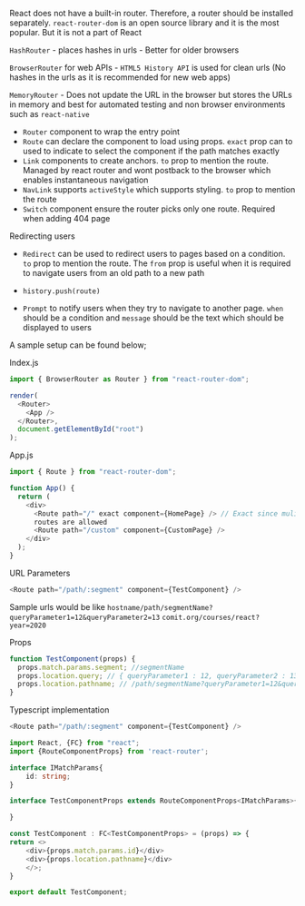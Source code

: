 React does not have a built-in router. Therefore, a router should be installed separately. `react-router-dom` is an open source library and it is the most popular. But it is not a part of React

`HashRouter` - places hashes in urls - Better for older browsers

`BrowserRouter` for web APIs - `HTML5 History API` is used for clean urls (No hashes in the urls as it is recommended for new web apps)

`MemoryRouter` - Does not update the URL in the browser but stores the URLs in memory and best for automated testing and non browser environments such as `react-native`

- `Router` component to wrap the entry point
- `Route` can declare the component to load using props. `exact` prop can to used to indicate to select the component if the path matches exactly
- `Link` components to create anchors. `to` prop to mention the route. Managed by react router and wont postback to the browser which enables instantaneous navigation
- `NavLink` supports `activeStyle` which supports styling. `to` prop to mention the route
- `Switch` component ensure the router picks only one route. Required when adding 404 page

Redirecting users

- `Redirect` can be used to redirect users to pages based on a condition. `to` prop to mention the route. The `from` prop is useful when it is required to navigate users from an old path to a new path

- `history.push(route)`

- `Prompt` to notify users when they try to navigate to another page. `when` should be a condition and `message` should be the text which should be displayed to users

A sample setup can be found below;

Index.js

```js
import { BrowserRouter as Router } from "react-router-dom";

render(
  <Router>
    <App />
  </Router>,
  document.getElementById("root")
);
```

App.js

```js
import { Route } from "react-router-dom";

function App() {
  return (
    <div>
      <Route path="/" exact component={HomePage} /> // Exact since mulitple
      routes are allowed
      <Route path="/custom" component={CustomPage} />
    </div>
  );
}
```

URL Parameters

```js
<Route path="/path/:segment" component={TestComponent} />
```

Sample urls would be like
`hostname/path/segmentName?queryParameter1=12&queryParameter2=13`
`comit.org/courses/react?year=2020`

Props

```js
function TestComponent(props) {
  props.match.params.segment; //segmentName
  props.location.query; // { queryParameter1 : 12, queryParameter2 : 13 }
  props.location.pathname; // /path/segmentName?queryParameter1=12&queryParameter2=13
}
```
Typescript implementation

```js
<Route path="/path/:segment" component={TestComponent} />
```

```ts
import React, {FC} from "react";
import {RouteComponentProps} from 'react-router';

interface IMatchParams{
    id: string;
}

interface TestComponentProps extends RouteComponentProps<IMatchParams>{

}

const TestComponent : FC<TestComponentProps> = (props) => {
return <>
    <div>{props.match.params.id}</div>    
    <div>{props.location.pathname}</div>
    </>;
}

export default TestComponent;
```
